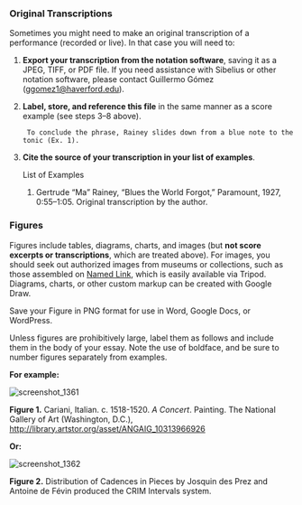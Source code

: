 ### Original Transcriptions

Sometimes you might need to make an original transcription of a performance (recorded or live).  In that case you will need to:

1. **Export your transcription from the notation software**, saving it as a JPEG, TIFF, or PDF file. If you need assistance with Sibelius or other notation software, please contact Guillermo Gómez (ggomez1@haverford.edu).
2. **Label, store, and reference this file** in the same manner as a score example (see steps 3–8 above).

        To conclude the phrase, Rainey slides down from a blue note to the tonic (Ex. 1).

3. **Cite the source of your transcription in your list of examples**.

    List of Examples

    1. Gertrude “Ma” Rainey, “Blues the World Forgot,” Paramount, 1927, 0:55–1:05.  Original transcription by the author.

### Figures 

Figures include tables, diagrams, charts, and images (but **not score excerpts or transcriptions**, which are treated above). For images, you should seek out authorized images from museums or collections, such as those assembled on  [Named Link](https://www.artstor.org/ "ArtStor"), which is easily available via Tripod.  Diagrams, charts, or other custom markup can be created with Google Draw. 

Save your Figure in PNG format for use in Word, Google Docs, or WordPress.

Unless figures are prohibitively large, label them as follows and include them in the body of your essay. Note the use of boldface, and be sure to number figures separately from examples.

**For example:**

![screenshot_1361](https://github.com/RichardFreedman/music_style_guide/assets/4398776/83ee541e-d028-4649-b548-14e502b8fbc6)

**Figure 1.** Cariani, Italian. c. 1518-1520. *A Concert*. Painting. The National Gallery of Art (Washington, D.C.), http://library.artstor.org/asset/ANGAIG_10313966926


**Or:**

![screenshot_1362](https://github.com/RichardFreedman/music_style_guide/assets/4398776/063a6c8a-49eb-4fdc-a7c9-5419dcf219ec)
     
**Figure 2.** Distribution of Cadences in Pieces by Josquin des Prez and Antoine de Févin produced the CRIM Intervals system.
